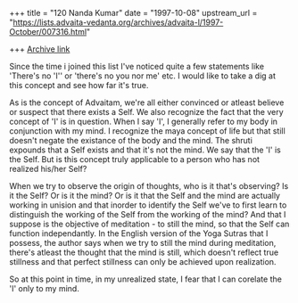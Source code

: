 +++
title = "120 Nanda Kumar"
date = "1997-10-08"
upstream_url = "https://lists.advaita-vedanta.org/archives/advaita-l/1997-October/007316.html"

+++
[Archive link](https://lists.advaita-vedanta.org/archives/advaita-l/1997-October/007316.html)

Since the time i joined this list I've noticed quite a few statements like
'There's no 'I'' or 'there's no you nor me' etc. I would like to take a dig at
this concept and see how far it's true.

As is the concept of Advaitam, we're all either convinced or atleast
believe or suspect that there exists a Self. We also recognize the fact
that the very concept of 'I' is in question. When I say 'I', I generally refer
to my body in conjunction with my mind. I recognize the maya concept of
life but that still doesn't negate the existance of the body and the mind.
The shruti expounds that a Self exists and that it's not the mind. We say
that the 'I' is the Self. But is this concept truly applicable to a person who
has not realized his/her Self?

When we try to observe the origin of thoughts, who is it that's
observing? Is it the Self? Or is it the mind? Or is it that the Self and the
mind are actually working in unision and that inorder to identify the Self
we've to first learn to distinguish the working of the Self from the
working of the mind? And that I suppose is the objective of meditation -
to still the mind, so that the Self can function independantly. In the English
version of the Yoga Sutras that I possess, the author says when we try
to still the mind during meditation, there's atleast the thought that the mind
is still, which doesn't reflect true stillness and that perfect stillness can
only be achieved upon realization.

 So at this point in time, in my unrealized state, I fear that I can corelate
the 'I' only to my mind.

